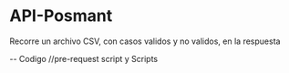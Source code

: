# API-Posmant

Recorre un archivo CSV, con casos validos y no validos, en la respuesta 

-- Codigo //pre-request script y Scripts

